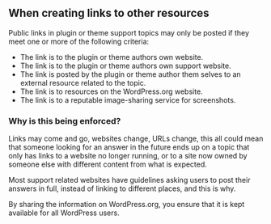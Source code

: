## When creating links to other resources

Public links in plugin or theme support topics may only be posted if they meet one or more of the following criteria:

- The link is to the plugin or theme authors own website.
- The link is to the plugin or theme authors own support website.
- The link is posted by the plugin or theme author them selves to an external resource related to the topic.
- The link is to resources on the WordPress.org website.
- The link is to a reputable image-sharing service for screenshots.

### Why is this being enforced?

Links may come and go, websites change, URLs change, this all could mean that someone looking for an answer in the future ends up on a topic that only has links to a website no longer running, or to a site now owned by someone else with different content from what is expected.

Most support related websites have guidelines asking users to post their answers in full, instead of linking to different places, and this is why.

By sharing the information on WordPress.org, you ensure that it is kept available for all WordPress users.
